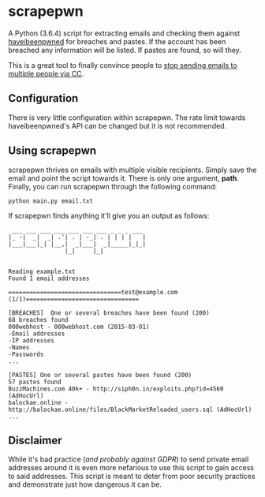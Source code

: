 # scrapepwn
A Python (3.6.4) script for extracting emails and checking them against [haveibeenpwned](https://haveibeenpwned.com/) for breaches and pastes. If the account has been breached any information will be listed. If pastes are found, so will they.

This is a great tool to finally convince people to [stop sending emails to multiple people via CC](https://www.theregister.co.uk/2018/05/29/bcc_is_hard_okay_organisations_blab_email_addresses_in_gdpr_mailouts/).

## Configuration
There is very little configuration within scrapepwn. The rate limit towards haveibeenpwned's API can be changed but it is not recommended.

## Using scrapepwn
scrapepwn thrives on emails with multiple visible recipients. Simply save the email and point the script towards it. There is only one argument, **path**. Finally, you can run scrapepwn through the following command:
```
python main.py email.txt
```

If scrapepwn finds anything it'll give you an output as follows:
```
 ___ ___ ___ ___ ___ ___ ___ _ _ _ ___
|_ -|  _|  _| .'| . | -_| . | | | |   |
|___|___|_| |__,|  _|___|  _|_____|_|_|
                |_|     |_|


Reading example.txt
Found 1 email addresses

================================test@example.com (1/1)================================

[BREACHES]  One or several breaches have been found (200)
68 breaches found
000webhost - 000webhost.com (2015-03-01)
-Email addresses
-IP addresses
-Names
-Passwords
...

[PASTES] One or several pastes have been found (200)
57 pastes found
BuzzMachines.com 40k+ - http://siph0n.in/exploits.php?id=4560 (AdHocUrl)
balockae.online - http://balockae.online/files/BlackMarketReloaded_users.sql (AdHocUrl)
...
```

## Disclaimer
While it's bad practice (*and probably against GDPR*) to send private email addresses around it is even more nefarious to use this script to gain access to said addresses. This script is meant to deter from poor security practices and demonstrate just how dangerous it can be.